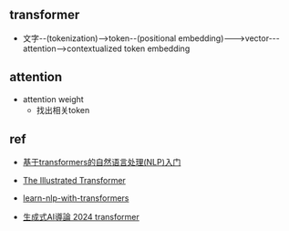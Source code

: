
## transformer
+ 文字--(tokenization)-->token--(positional embedding)--->vector---attention-->contextualized token embedding

## attention
+ attention weight
    + 找出相关token


## ref
+ [基于transformers的自然语言处理(NLP)入门](https://github.com/datawhalechina/learn-nlp-with-transformers/tree/main)
+ [The Illustrated Transformer](https://jalammar.github.io/illustrated-transformer/)


+ [learn-nlp-with-transformers](https://github.com/datawhalechina/learn-nlp-with-transformers/tree/main/docs/%E7%AF%87%E7%AB%A01-%E5%89%8D%E8%A8%80)

+ [生成式AI導論 2024 transformer](https://www.youtube.com/watch?v=uhNsUCb2fJI&list=PLJV_el3uVTsPz6CTopeRp2L2t4aL_KgiI&index=11)